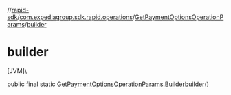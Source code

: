 //[rapid-sdk](../../../index.md)/[com.expediagroup.sdk.rapid.operations](../index.md)/[GetPaymentOptionsOperationParams](index.md)/[builder](builder.md)

# builder

[JVM]\

public final static [GetPaymentOptionsOperationParams.Builder](-builder/index.md)[builder](builder.md)()
